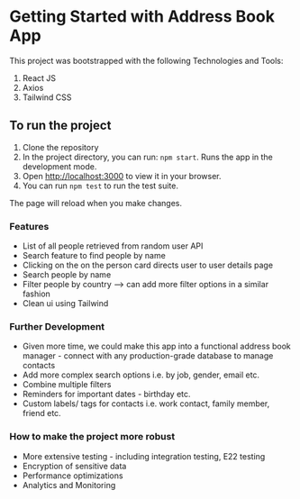 # Getting Started with Address Book App

This project was bootstrapped with the following Technologies and Tools:

1. React JS
2. Axios
3. Tailwind CSS

## To run the project

1. Clone the repository
2. In the project directory, you can run: `npm start`. Runs the app in the development mode.
3. Open [http://localhost:3000](http://localhost:3000) to view it in your browser.
4. You can run `npm test` to run the test suite.

The page will reload when you make changes.

### Features

- List of all people retrieved from random user API
- Search feature to find people by name
- Clicking on the on the person card directs user to user details page
- Search people by name
- Filter people by country --> can add more filter options in a similar fashion
- Clean ui using Tailwind

### Further Development

- Given more time, we could make this app into a functional address book manager - connect with any production-grade database to manage contacts
- Add more complex search options i.e. by job, gender, email etc.
- Combine multiple filters
- Reminders for important dates - birthday etc.
- Custom labels/ tags for contacts i.e. work contact, family member, friend etc.

### How to make the project more robust

- More extensive testing - including integration testing, E22 testing
- Encryption of sensitive data
- Performance optimizations
- Analytics and Monitoring
